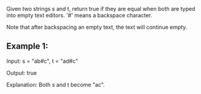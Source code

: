 Given two strings s and t, return true if they are equal when both are typed into empty text editors. '#' means a backspace character.

Note that after backspacing an empty text, the text will continue empty.

## Example 1:

Input: s = "ab#c", t = "ad#c"

Output: true

Explanation: Both s and t become "ac".
